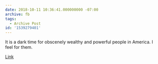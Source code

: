 ```yaml
---
date: 2018-10-11 10:36:41.000000000 -07:00
archive: fb
tags: 
  - Archive Post
id: '1539279401'
---
```


It is a dark time for obscenely wealthy and powerful people in America. I feel for them. 

[Link](http://time.com/5421671/melania-trump-most-bullied-person-world/?utm_source=reddit.com)
